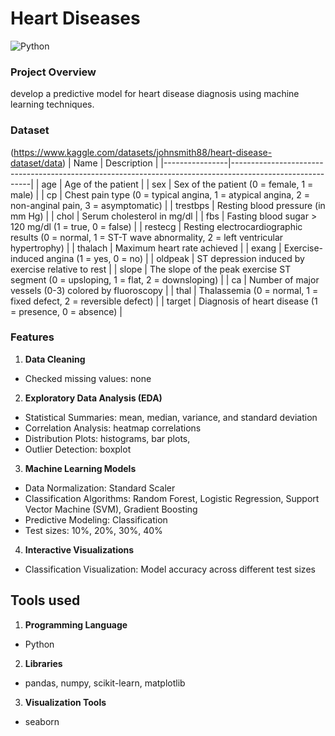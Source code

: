 # Heart Diseases 
![Python](https://img.shields.io/badge/Python-3776AB?style=for-the-badge&logo=python&logoColor=white)

### Project Overview
develop a predictive model for heart disease diagnosis using machine learning techniques.

### Dataset 
(https://www.kaggle.com/datasets/johnsmith88/heart-disease-dataset/data)
| Name            | Description                                                                                              |
|----------------|----------------------------------------------------------------------------------------------------------|
| age            | Age of the patient                                                                                       |
| sex            | Sex of the patient (0 = female, 1 = male)                                                                |
| cp             | Chest pain type (0 = typical angina, 1 = atypical angina, 2 = non-anginal pain, 3 = asymptomatic)       |
| trestbps       | Resting blood pressure (in mm Hg)                                                                        |
| chol          | Serum cholesterol in mg/dl                                                                              |
| fbs           | Fasting blood sugar > 120 mg/dl (1 = true, 0 = false)                                                   |
| restecg       | Resting electrocardiographic results (0 = normal, 1 = ST-T wave abnormality, 2 = left ventricular hypertrophy) |
| thalach       | Maximum heart rate achieved                                                                             |
| exang         | Exercise-induced angina (1 = yes, 0 = no)                                                               |
| oldpeak       | ST depression induced by exercise relative to rest                                                      |
| slope         | The slope of the peak exercise ST segment (0 = upsloping, 1 = flat, 2 = downsloping)                    |
| ca            | Number of major vessels (0-3) colored by fluoroscopy                                                    |
| thal          | Thalassemia (0 = normal, 1 = fixed defect, 2 = reversible defect)                                       |
| target        | Diagnosis of heart disease (1 = presence, 0 = absence)                                                  |

### Features
1. **Data Cleaning**
  -	Checked missing values: none
2. **Exploratory Data Analysis (EDA)**
  -	Statistical Summaries: mean, median, variance, and standard deviation
  -	Correlation Analysis: heatmap correlations
  -	Distribution Plots: histograms, bar plots,
  -	Outlier Detection: boxplot
3. **Machine Learning Models**
  -	Data Normalization: Standard Scaler
  -	Classification Algorithms: Random Forest, Logistic Regression, Support Vector Machine (SVM), Gradient Boosting
  -	Predictive Modeling: Classification
  -	Test sizes: 10%, 20%, 30%, 40%
4. **Interactive Visualizations**
  -	Classification Visualization: Model accuracy across different test sizes

## Tools used
1. **Programming Language** 
  - Python
2. **Libraries**
  - pandas, numpy, scikit-learn, matplotlib
3. **Visualization Tools**
  - seaborn
